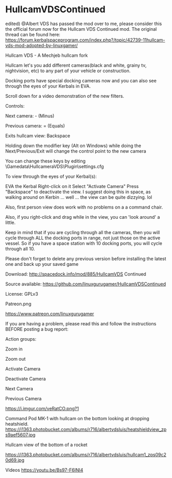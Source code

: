 # HullcamVDSContinued

edited)
@Albert VDS has passed the mod over to me, please consider this the official forum now for the Hullcam VDS Continued mod.  The original thread can be found here: https://forum.kerbalspaceprogram.com/index.php?/topic/42739-11hullcam-vds-mod-adopted-by-linuxgamer/

 

 

Hullcam VDS - A Mechjeb hullcam fork

Hullcam let's you add different cameras(black and white, grainy tv, nightvision, etc) to any part of your vehicle or construction.

Docking ports have special docking cameras now and you can also see through the eyes of your Kerbals in EVA.

Scroll down for a video demonstration of the new filters.

Controls:

Next camera: - (Minus)

Previous camera: = (Equals)

Exits hullcam view: Backspace

Holding down the modifier key (Alt on Windows) while doing the Next/Previous/Exit will change the control point to the new camera

You can change these keys by editing \Gamedata\HullcameraVDS\Plugin\settings.cfg

To view through the eyes of your Kerbal(s):

EVA the Kerbal
Right-click on it
Select "Activate Camera"
Press "Backspace" to deactivate the view.
I suggest doing this in space, as walking around on Kerbin ... well ... the view can be quite dizzying. lol

Also, first person view does work with no problems on a a command chair.

Also, if you right-click and drag while in the view, you can 'look around' a little.

Keep in mind that if you are cycling through all the cameras, then you will cycle through ALL the docking ports in range, not just those on the active vessel.  So if you have a space station with 10 docking ports, you will cycle through all 10.

Please don't forget to delete any previous version before installing the latest one and back up your saved game

Download:  http://spacedock.info/mod/885/HullcamVDS Continued

Source available: https://github.com/linuxgurugamer/HullcamVDSContinued

License: GPLv3

Patreon.png

https://www.patreon.com/linuxgurugamer

If you are having a problem, please read this and follow the instructions BEFORE posting a bug report:

 


Action groups:

Zoom in

Zoom out

Activate Camera

Deactivate Camera

Next Camera

Previous Camera

https://i.imgur.com/veRatCO.png?1

 

Command Pod MK-1 with hullcam on the bottom looking at dropping heatshield.
https://i1363.photobucket.com/albums/r716/albertvdsluis/heatshieldview_zps9aef5607.jpg

Hullcam view of the bottom of a rocket

https://i1363.photobucket.com/albums/r716/albertvdsluis/hullcam1_zps09c20d69.jpg

 

Videos
https://youtu.be/Bs97-F6lNI4


 


 

